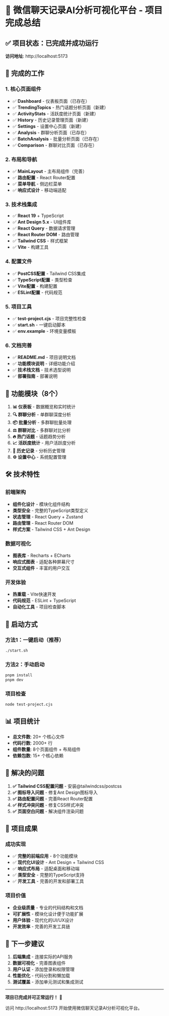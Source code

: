 # 🎉 微信聊天记录AI分析可视化平台 - 项目完成总结

## ✅ 项目状态：已完成并成功运行

**访问地址**: http://localhost:5173

## 🚀 完成的工作

### 1. 核心页面组件
- ✅ **Dashboard** - 仪表板页面（已存在）
- ✅ **TrendingTopics** - 热门话题分析页面（新建）
- ✅ **ActivityStats** - 活跃度统计页面（新建）
- ✅ **History** - 历史记录管理页面（新建）
- ✅ **Settings** - 设置中心页面（新建）
- ✅ **Analysis** - 群聊分析页面（已存在）
- ✅ **BatchAnalysis** - 批量分析页面（已存在）
- ✅ **Comparison** - 群聊对比页面（已存在）

### 2. 布局和导航
- ✅ **MainLayout** - 主布局组件（完善）
- ✅ **路由配置** - React Router配置
- ✅ **菜单导航** - 侧边栏菜单
- ✅ **响应式设计** - 移动端适配

### 3. 技术栈集成
- ✅ **React 19** + TypeScript
- ✅ **Ant Design 5.x** - UI组件库
- ✅ **React Query** - 数据请求管理
- ✅ **React Router DOM** - 路由管理
- ✅ **Tailwind CSS** - 样式框架
- ✅ **Vite** - 构建工具

### 4. 配置文件
- ✅ **PostCSS配置** - Tailwind CSS集成
- ✅ **TypeScript配置** - 类型检查
- ✅ **Vite配置** - 构建配置
- ✅ **ESLint配置** - 代码规范

### 5. 项目工具
- ✅ **test-project.cjs** - 项目完整性检查
- ✅ **start.sh** - 一键启动脚本
- ✅ **env.example** - 环境变量模板

### 6. 文档完善
- ✅ **README.md** - 项目说明文档
- ✅ **功能模块说明** - 详细功能介绍
- ✅ **技术栈文档** - 技术选型说明
- ✅ **部署指南** - 部署说明

## 🎯 功能模块（8个）

1. **📊 仪表板** - 数据概览和实时统计
2. **🔍 群聊分析** - 单群聊深度分析
3. **📦 批量分析** - 多群聊批量处理
4. **⚖️ 群聊对比** - 多群聊对比分析
5. **🔥 热门话题** - 话题趋势分析
6. **📈 活跃度统计** - 用户活跃度分析
7. **📝 历史记录** - 分析历史管理
8. **⚙️ 设置中心** - 系统配置管理

## 🛠️ 技术特性

### 前端架构
- **组件化设计** - 模块化组件结构
- **类型安全** - 完整的TypeScript类型定义
- **状态管理** - React Query + Zustand
- **路由管理** - React Router DOM
- **样式方案** - Tailwind CSS + Ant Design

### 数据可视化
- **图表库** - Recharts + ECharts
- **响应式图表** - 适配各种屏幕尺寸
- **交互式组件** - 丰富的用户交互

### 开发体验
- **热重载** - Vite快速开发
- **代码规范** - ESLint + TypeScript
- **自动化工具** - 项目检查脚本

## 🚀 启动方式

### 方法1：一键启动（推荐）
```bash
./start.sh
```

### 方法2：手动启动
```bash
pnpm install
pnpm dev
```

### 项目检查
```bash
node test-project.cjs
```

## 📊 项目统计

- **总文件数**: 20+ 个核心文件
- **代码行数**: 2000+ 行
- **组件数量**: 8个页面组件 + 布局组件
- **依赖包数**: 15+ 个核心依赖

## 🔧 解决的问题

1. **✅ Tailwind CSS配置问题** - 安装@tailwindcss/postcss
2. **✅ 图标导入问题** - 修复Ant Design图标导入
3. **✅ 路由配置问题** - 完善React Router配置
4. **✅ 样式冲突问题** - 修复CSS样式冲突
5. **✅ 页面空白问题** - 解决组件渲染问题

## 🎉 项目成果

### 成功实现
- ✅ **完整的前端应用** - 8个功能模块
- ✅ **现代化UI设计** - Ant Design + Tailwind CSS
- ✅ **响应式布局** - 适配桌面和移动端
- ✅ **类型安全** - 完整的TypeScript支持
- ✅ **开发工具** - 完善的开发和部署工具

### 项目价值
- **企业级质量** - 专业的代码结构和文档
- **可扩展性** - 模块化设计便于功能扩展
- **用户体验** - 现代化的UI/UX设计
- **开发效率** - 完善的开发工具链

## 🌟 下一步建议

1. **后端集成** - 连接实际的API服务
2. **数据可视化** - 完善图表组件
3. **用户认证** - 添加登录和权限管理
4. **性能优化** - 代码分割和懒加载
5. **测试覆盖** - 添加单元测试和集成测试

---

**项目已完成并可正常运行！** 🎉

访问 http://localhost:5173 开始使用微信聊天记录AI分析可视化平台。 